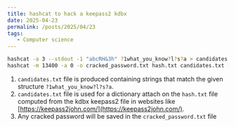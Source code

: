```yaml
---
title: hashcat to hack a keepass2 kdbx
date: 2025-04-23
permalink: /posts/2025/04/23
tags:
   - Computer science
---
```


```bash
hashcat -a 3 --stdout -1 "abcRH&3h" ?1what_you_know?l?s?a > candidates.txt
hashcat -m 13400 -a 0 -o cracked_password.txt hash.txt candidates.txt --status --status-timer=2 --potfile-disable
```
1. `candidates.txt` file is produced containing strings that match the given structure `?1what_you_know?l?s?a`.
2. `candidates.txt` file is used for a dictionary attach on the `hash.txt` file computed from the kdbx keepass2 file in websites like [https://keepass2john.com/](https://keepass2john.com/).
3. Any cracked password will be saved in the `cracked_password.txt` file